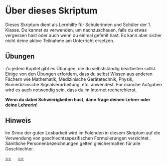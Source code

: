 # Über dieses Skriptum

Dieses Skriptum dient als Lernhilfe für Schülerinnen und Schüler der 1. Klasse.
Du kannst es verwenden, um nachzuschauen, 
falls du etwas vergessen hast oder auch wenn du einmal gefehlt hast.
Es kann aber sicher nicht deine aktive Teilnahme am Unterricht ersetzen.


## Übungen

Zu jedem Kapitel gibt es Übungen, die du selbstständig bearbeiten sollst.
Einige von den Übungen erfordern, dass du selbst Wissen aus anderen Fächern
wie Mathematik, Medizinische Gerätetechnik, Physik, Biomedizinische 
Signalverarbeitung, etc. anwendest.
Für manche Aufgaben wird es auch notwendig sein, dass du im Internet recherchierst.

**Wenn du dabei Schwierigkeiten hast, dann frage deinen Lehrer oder deine Lehrerin!**


## Hinweis

Im Sinne der guten Lesbarkeit wird im Folenden in diesem Skriptum auf die Verwendung von geschlechtsspezifischen Formulierungen verzichtet. 
Sämtliche Personenbezeichnungen gelten gleichermaßen für alle Geschlechter.


[<<](../README.md) &emsp; [>>](B0_ProgrammierenMitPython.md)
